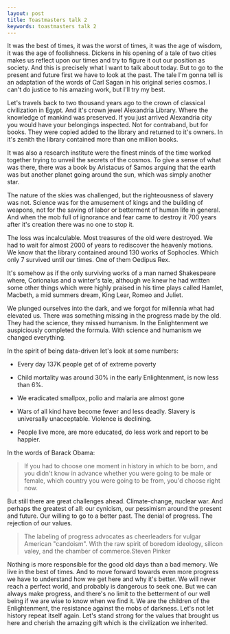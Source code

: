 ```yaml
---
layout: post
title: Toastmasters talk 2
keywords: toastmasters talk 2
---
```


It was the best of times, it was the worst of times, it was the age of wisdom, it was the age of foolishness.
Dickens in his opening of a tale of two cities makes us reflect upon our times and try to figure it out our position as society.
And this is precisely what I want to talk about today. But to go to the present and future first we have to look at the past.
The tale I'm gonna tell is an adaptation of the words of Carl Sagan in his original series cosmos.
I can't do justice to his amazing work, but I'll try my best.

Let's travels back to two thousand years ago to the crown of classical civilization in Egypt.
And it's crown jewel Alexandria Library. Where the knowledge of mankind was preserved.
If you just arrived Alexandria city you would have your belongings inspected. Not for contraband, but for books.
They were copied added to the library and returned to it's owners.
In it's zenith the library contained more than one million books.

It was also a research institute were the finest minds of the time worked together trying to unveil the secrets of the cosmos.
To give a sense of what was there, there was a book by Aristacus of Samos arguing that the earth was but another planet going around the sun, which was simply another star.

The nature of the skies was challenged, but the righteousness of slavery was not.
Science was for the amusement of kings and the building of weapons, not for the saving of labor or betterment of human life in general.
And when the mob full of ignorance and fear came to destroy it 700 years after it's creation there was no one to stop it.

The loss was incalculable. Most treasures of the old were destroyed.
We had to wait for almost 2000 of years to rediscover the heavenly motions.
We know that the library contained around 130 works of Sophocles. Which only 7 survived until our times. One of them Oedipus Rex.

It's somehow as if the only surviving works of a man named Shakespeare where,
Corionalus and a winter's tale, although we knew  he had written some other things which were highly praised in his time
plays called Hamlet, Macbeth, a mid summers dream, King Lear, Romeo and Juliet.

We plunged ourselves into the dark, and we forgot for millennia what had elevated us.
There was something missing in the progress made by the old.  They had the science, they missed humanism.
In the Enlightenment we auspiciously completed the formula. With science and humanism we changed everything.

In the spirit of being data-driven let's look at some numbers:

- Every day 137K people get of of extreme poverty

- Child mortality was around 30% in the early Enlightenment, is now less than 6%.

- We eradicated smallpox, polio and malaria are almost gone

- Wars of all kind have become fewer and less deadly. Slavery is universally unacceptable. Violence is declining.

- People live more, are more educated, do less work and report to be happier.

In the words of Barack Obama:

> If you had to choose one moment in history in which to be born, and you didn't know in advance whether you were going to be male or female, which country you were going to be from, you'd choose right now.


But still there are great challenges ahead.
Climate-change, nuclear war. And perhaps the greatest of all: our cynicism, our pessimism around the present and future. Our willing to go to a better past.
The denial of progress. The rejection of our values.

> The labeling of progress advocates as cheerleaders for vulgar American "candoism".  With the raw spirit of boredom ideology, silicon valey, and the chamber of commerce.Steven Pinker

Nothing is more responsible for the good old days than a bad memory.  We live in  the best of times.
And to move forward towards even more progress we have to understand how we get here and why it's better.
We will never reach a perfect world, and probably is dangerous to seek one.
But we can always make progress, and there's no limit to the betterment of our well being if we are wise to know when we find it.
We are the children of the Enlightenment, the resistance against the mobs of darkness. Let's not let history repeat itself again.
Let's stand strong for the values that brought us here and cherish the amazing gift which is the civilization we inherited.


